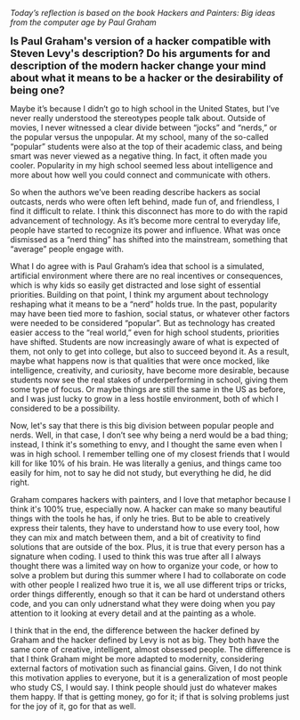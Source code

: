 <em style="font-size:1 em;">  <!-- em = italics -->
Today’s reflection is based on the book *Hackers and Painters: Big ideas from the computer age by Paul Graham*
</em>

<strong style="font-size:1.3em;"> <!-- strong = bold -->
Is Paul Graham's version of a hacker compatible with Steven Levy's description? Do his arguments for and description of the modern hacker change your mind about what it means to be a hacker or the desirability of being one?
</strong>

Maybe it’s because I didn’t go to high school in the United States, but I’ve never really understood the stereotypes people talk about. Outside of movies, I never witnessed a clear divide between “jocks” and “nerds,” or the popular versus the unpopular. At my school, many of the so-called “popular” students were also at the top of their academic class, and being smart was never viewed as a negative thing. In fact, it often made you cooler. Popularity in my high school seemed less about intelligence and more about how well you could connect and communicate with others. 

So when the authors we’ve been reading describe hackers as social outcasts, nerds who were often left behind, made fun of, and friendless, I find it difficult to relate. I think this disconnect has more to do with the rapid advancement of technology. As it’s become more central to everyday life, people have started to recognize its power and influence. What was once dismissed as a “nerd thing” has shifted into the mainstream, something that “average” people engage with.

What I do agree with is Paul Graham’s idea that school is a simulated, artificial environment where there are no real incentives or consequences, which is why kids so easily get distracted and lose sight of essential priorities. Building on that point, I think my argument about technology reshaping what it means to be a “nerd” holds true. In the past, popularity may have been tied more to fashion, social status, or whatever other factors were needed to be considered “popular”. But as technology has created easier access to the “real world,” even for high school students, priorities have shifted. Students are now increasingly aware of what is expected of them, not only to get into college, but also to succeed beyond it. As a result,  maybe what happens now is that qualities that were once mocked, like intelligence, creativity, and curiosity, have become more desirable, because students now see the real stakes of underperforming in school, giving them some type of focus. Or maybe things are still the same in the US as before, and I was just lucky to grow in a less hostile environment, both of which I considered to be a possibility. 

Now, let's say that there is this big division between popular people and nerds. Well, in that case, I don’t see why being a nerd would be a bad thing; instead, I think it's something to envy, and I thought the same even when I was in high school. I remember telling one of my closest friends that I would kill for like 10% of his brain. He was literally a genius, and things came too easily for him, not to say he did not study, but everything he did, he did right. 

Graham compares hackers with painters, and I love that metaphor because I think it's 100% true, especially now.  A hacker can make so many beautiful things with the tools he has, if only he tries. But to be able to creatively express their talents, they have to understand how to use every tool, how they can mix and match between them, and a bit of creativity to find solutions that are outside of the box. Plus, it is true that every person has a signature when coding. I used to think this was true after all I always thought there was a limited way on how to organize your code, or how to solve a problem but during this summer where I had to collaborate on code with other people I realized hwo true it is, we all use different trips or tricks, order things differently, enough so that it can be hard ot understand others code, and you can only udnerstand what they were doing when you pay attention to it looking at every detail and at the painting as a whole. 

I think that in the end, the difference between the hacker defined by Graham and the hacker defined by Levy is not as big. They both have the same core of creative, intelligent, almost obsessed people. The difference is that I think Graham might be more adapted to modernity, considering external factors of motivation such as financial gains. Given, I do not think this motivation applies to everyone, but it is a generalization of most people who study CS, I would say. I think people should just do whatever makes them happy. If that is getting money, go for it; if that is solving problems just for the joy of it, go for that as well.

